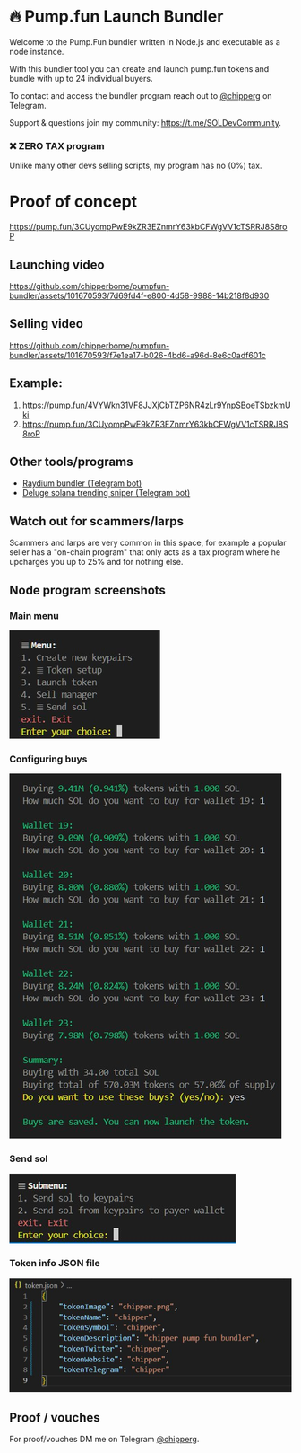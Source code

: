 # 🔥 Pump.fun Launch Bundler
Welcome to the Pump.Fun bundler written in Node.js and executable as a node instance.

With this bundler tool you can create and launch pump.fun tokens and bundle with up to 24 individual buyers.

To contact and access the bundler program reach out to [@chipperg](https://t.me/chipperg) on Telegram.

Support & questions join my community: https://t.me/SOLDevCommunity.

### ❌ ZERO TAX program
Unlike many other devs selling scripts, my program has no (0%) tax.

# Proof of concept
https://pump.fun/3CUyompPwE9kZR3EZnmrY63kbCFWgVV1cTSRRJ8S8roP

## Launching video
https://github.com/chipperbome/pumpfun-bundler/assets/101670593/7d69fd4f-e800-4d58-9988-14b218f8d930

## Selling video
https://github.com/chipperbome/pumpfun-bundler/assets/101670593/f7e1ea17-b026-4bd6-a96d-8e6c0adf601c

## Example:
1. https://pump.fun/4VYWkn31VF8JJXjCbTZP6NR4zLr9YnpSBoeTSbzkmUki
2. https://pump.fun/3CUyompPwE9kZR3EZnmrY63kbCFWgVV1cTSRRJ8S8roP

## Other tools/programs
- [Raydium bundler (Telegram bot)](https://t.me/SOLBundlerManagerBot)
- [Deluge solana trending sniper (Telegram bot)](https://t.me/DTrendSniperBot)

## Watch out for scammers/larps
Scammers and larps are very common in this space, for example a popular seller has a "on-chain program" that only acts as a tax program where he upcharges you up to 25% and for nothing else.

## Node program screenshots

### Main menu
![Main Pump.Fun bundler menu](https://github.com/chipperbome/pumpfun-bundler/blob/main/main-menu.jpg?raw=true)

### Configuring buys
![Pump.Fun bundler configuring buys](https://github.com/chipperbome/pumpfun-bundler/blob/main/configuring-buys.jpg?raw=true)

### Send sol
![Pump.Fun bundler send sol](https://github.com/chipperbome/pumpfun-bundler/blob/main/send-sol.jpg?raw=true)

### Token info JSON file
![Pump.Fun bundler token info JSON file](https://github.com/chipperbome/pumpfun-bundler/blob/main/token-json.jpg?raw=true)

## Proof / vouches
For proof/vouches DM me on Telegram [@chipperg](https://t.me/chipperg).

